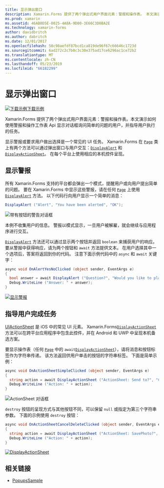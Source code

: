 ```yaml
---
title: 显示弹出窗口
description: Xamarin.Forms 提供了两个弹出式用户界面元素：警报和操作表。 本文演示如何使用警报和操作工作表 Api 显示对话框询问简单的问题的用户，并指导用户执行的任务。
ms.prod: xamarin
ms.assetid: 46AB0D5E-0025-4A8A-9D00-3E66C3D0BA2E
ms.technology: xamarin-forms
author: davidbritch
ms.author: dabritch
ms.date: 12/01/2017
ms.openlocfilehash: 58c98aefdf87bcd1ca819de96f67c66646c1723d
ms.sourcegitcommit: 6ad272c2c7b0c3c30e375ad17ce6296ac1ce72b2
ms.translationtype: MT
ms.contentlocale: zh-CN
ms.lasthandoff: 05/23/2019
ms.locfileid: "66182299"
---
```

# <a name="display-pop-ups"></a>显示弹出窗口

[![下载示例](~/media/shared/download.png)下载示例](https://developer.xamarin.com/samples/xamarin-forms/Navigation/Pop-ups/)

Xamarin.Forms 提供了两个弹出式用户界面元素：警报和操作表。本文演示如何使用警报和操作工作表 Api 显示对话框询问简单的问题的用户，并指导用户执行的任务。

显示警报或要求用户做出选择是一个常见的 UI 任务。 Xamarin.Forms 在 [`Page`](xref:Xamarin.Forms.Page) 类上有两个方法可以通过弹出窗口与用户交互：[`DisplayAlert`](xref:Xamarin.Forms.Page.DisplayAlert*) 和 [`DisplayActionSheet`](xref:Xamarin.Forms.Page.DisplayActionSheet*)。 在每个平台上使用相应的本机控件呈现。

## <a name="display-an-alert"></a>显示警报

所有 Xamarin.Forms 支持的平台都会弹出一个模式，提醒用户或向用户提出简单的问题。 要在 Xamarin.Forms 中显示这些警报，请在任何 [`Page`](xref:Xamarin.Forms.Page) 上使用 [`DisplayAlert`](xref:Xamarin.Forms.Page.DisplayAlert*) 方法。 以下代码行向用户显示一个简单的消息：

```csharp
DisplayAlert ("Alert", "You have been alerted", "OK");
```

![](pop-ups-images/alert.png "带有按钮的警告对话框")

本例不收集用户的信息。 警报以模式显示，一旦用户被解雇，就会继续与应用程序进行交互。

[`DisplayAlert`](xref:Xamarin.Forms.Page.DisplayAlert*) 方法还可以通过显示两个按钮并返回 `boolean` 来捕获用户的响应。 要从警报中获得响应，请为两个按钮和 `await` 方法提供文本。 在用户选择其中一个选项后，答案将返回到你的代码。 注意下面示例代码中的 `async` 和 `await` 关键字：

```csharp
async void OnAlertYesNoClicked (object sender, EventArgs e)
{
  bool answer = await DisplayAlert ("Question?", "Would you like to play a game", "Yes", "No");
  Debug.WriteLine ("Answer: " + answer);
}
```

[![显示警报](pop-ups-images/alert2-sml.png "包含两个按钮的警报对话框")](pop-ups-images/alert2.png#lightbox "Alert Dialog with Two Buttons")

## <a name="guide-users-through-tasks"></a>指导用户完成任务

[UIActionSheet](https://developer.apple.com/library/ios/documentation/uikit/reference/uiactionsheet_class/Reference/Reference.html) 是 iOS 中的常见 UI 元素。 Xamarin.Forms[`DisplayActionSheet`](xref:Xamarin.Forms.Page.DisplayActionSheet*) 方法可以在跨平台应用程序中包含此控件，并在 Android 和 UWP 中呈现本机备选方案。

要显示操作表（任何 [`Page`](xref:Xamarin.Forms.Page) 中的 `await`[`DisplayActionSheet`](xref:Xamarin.Forms.Page.DisplayActionSheet*)），请将消息和按钮标签作为字符串传递。 该方法返回供用户单击的按钮的字符串标签。 下面是简单示例：

```csharp
async void OnActionSheetSimpleClicked (object sender, EventArgs e)
{
  string action = await DisplayActionSheet ("ActionSheet: Send to?", "Cancel", null, "Email", "Twitter", "Facebook");
  Debug.WriteLine ("Action: " + action);
}
```

![](pop-ups-images/action.png "ActionSheet 对话框")

`destroy` 按钮的呈现方式与其他按钮不同，可以保留 `null` 或指定为第三个字符串参数。 下面的示例使用 `destroy` 按钮：

```csharp
async void OnActionSheetCancelDeleteClicked (object sender, EventArgs e)
{
  string action = await DisplayActionSheet ("ActionSheet: SavePhoto?", "Cancel", "Delete", "Photo Roll", "Email");
  Debug.WriteLine ("Action: " + action);
}
```

[![DisplayActionSheet](pop-ups-images/action2-sml.png "带有销毁按钮的操作表对话框")](pop-ups-images/action2.png#lightbox "Action Sheet Dialog with Destroy Button")

## <a name="related-links"></a>相关链接

- [PopupsSample](https://developer.xamarin.com/samples/xamarin-forms/Navigation/Pop-ups/)
